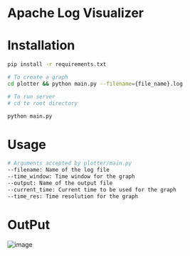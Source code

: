 # Apache Log Visualizer

# Installation

```bash
pip install -r requirements.txt

# To create a graph
cd plotter && python main.py --filename={file_name}.log

# To run server
# cd to root directory

python main.py
```

# Usage

```bash
# Arguments accepted by plotter/main.py
--filename: Name of the log file
--time_window: Time window for the graph
--output: Name of the output file
--current_time: Current time to be used for the graph
--time_res: Time resolution for the graph
```

# OutPut

![image](https://github.com/user-attachments/assets/7a9073a8-6b16-4097-92aa-6fa1f2ef1c08)

